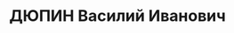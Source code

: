 ---
title: ДЮПИН Василий Иванович
description: "Род. в 1900, Кировская обл., Малмыжский р-н, с. Усть-Сюница, русский.\
  \ Ст. лейтенант, командир эскадрона ОРБ 78 стрелковой дивизии. \n  Обв. по ст. 58\
  \ пп. 7, 8, 11 УК РСФСР. Приговор: ВК ВС СССР, 20.06.1938 – ВМН с конфискацией имущества.\
  \ Расстрелян 20.06.1938. \n  Реабилитирован 14.04.1959"
---